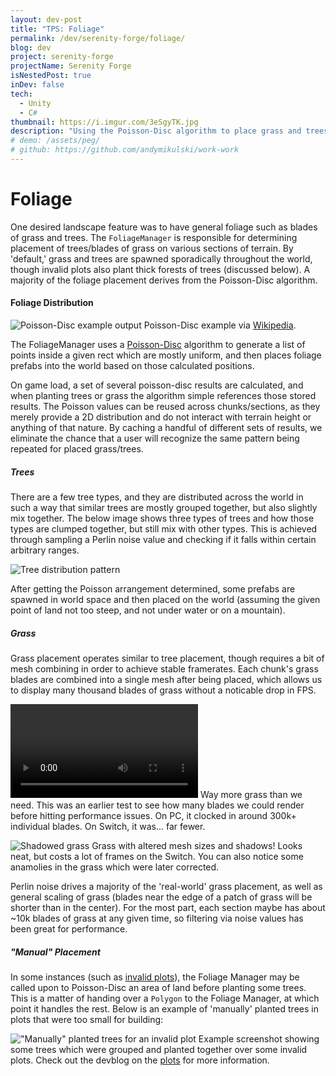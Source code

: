 ```yaml
---
layout: dev-post
title: "TPS: Foliage"
permalink: /dev/serenity-forge/foliage/
blog: dev
project: serenity-forge
projectName: Serenity Forge
isNestedPost: true
inDev: false
tech:
  - Unity
  - C#
thumbnail: https://i.imgur.com/3eSgyTK.jpg
description: "Using the Poisson-Disc algorithm to place grass and trees into a virtual world."
# demo: /assets/peg/
# github: https://github.com/andymikulski/work-work
---
```


# Foliage

One desired landscape feature was to have general foliage such as blades of grass and trees. The `FoliageManager` is responsible for determining placement of trees/blades of grass on various sections of terrain. By 'default,' grass and trees are spawned sporadically throughout the world, though invalid plots also plant thick forests of trees (discussed below). A majority of the foliage placement derives from the Poisson-Disc algorithm.

#### Foliage Distribution

![Poisson-Disc example output](https://i.imgur.com/B4fyuyu.jpg)
<label>Poisson-Disc example via [Wikipedia](https://en.wikipedia.org/wiki/Supersampling#Poisson_disc).</label>


The FoliageManager uses a [Poisson-Disc](https://www.jasondavies.com/poisson-disc/) algorithm to generate a list of points inside a given rect which are mostly uniform, and then places foliage prefabs into the world based on those calculated positions.

On game load, a set of several poisson-disc results are calculated, and when planting trees or grass the algorithm simple references those stored results. The Poisson values can be reused across chunks/sections, as they merely provide a 2D distribution and do not interact with terrain height or anything of that nature. By caching a handful of different sets of results, we eliminate the chance that a user will recognize the same pattern being repeated for placed grass/trees.


##### Trees

There are a few tree types, and they are distributed across the world in such a way that similar trees are mostly grouped together, but also slightly mix together. The below image shows three types of trees and how those types are clumped together, but still mix with other types. This is achieved through sampling a Perlin noise value and checking if it falls within certain arbitrary ranges.

![Tree distribution pattern](https://i.imgur.com/C8qiceM.jpg)

After getting the Poisson arrangement determined, some prefabs are spawned in world space and then placed on the world (assuming the given point of land not too steep, and not under water or on a mountain).

##### Grass

Grass placement operates similar to tree placement, though requires a bit of mesh combining in order to achieve stable framerates. Each chunk's grass blades are combined into a single mesh after being placed, which allows us to display many thousand blades of grass without a noticable drop in FPS.

<video src="https://i.imgur.com/ZNjLrRY.mp4" loop controls ></video>
<label>Way more grass than we need. This was an earlier test to see how many blades we could render before hitting performance issues. On PC, it clocked in around 300k+ individual blades. On Switch, it was... far fewer.</label>

![Shadowed grass](https://i.imgur.com/3eSgyTK.jpg)
<label>Grass with altered mesh sizes and shadows! Looks neat, but costs a lot of frames on the Switch. You can also notice some anamolies in the grass which were later corrected.</label>

Perlin noise drives a majority of the 'real-world' grass placement, as well as general scaling of grass (blades near the edge of a patch of grass will be shorter than in the center). For the most part, each section maybe has about ~10k blades of grass at any given time, so filtering via noise values has been great for performance.


##### "Manual" Placement

In some instances (such as [invalid plots](/dev/serenity-forge/paths-n-plots/#plot-validation)), the Foliage Manager may be called upon to Poisson-Disc an area of land before planting some trees. This is a matter of handing over a `Polygon` to the Foliage Manager, at which point it handles the rest. Below is an example of 'manually' planted trees in plots that were too small for building:

!["Manually" planted trees for an invalid plot](https://i.imgur.com/W9wmpMX.jpg)
<label>Example screenshot showing some trees which were grouped and planted together over some invalid plots. Check out the devblog on the [plots](/dev/serenity-forge/paths-n-plots/#plot-validation) for more information.</label>
